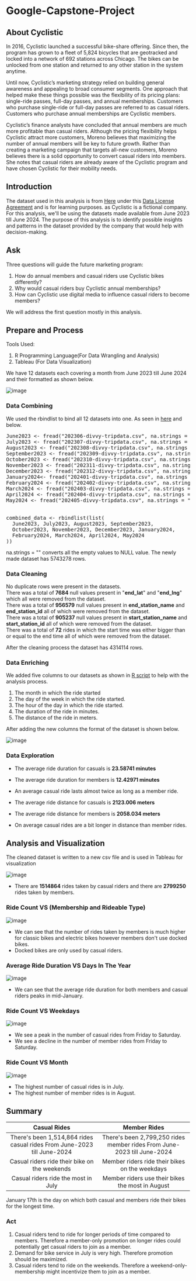 # Google-Capstone-Project
## About Cyclistic
In 2016, Cyclistic launched a successful bike-share offering. Since then, the program has grown
to a fleet of 5,824 bicycles that are geotracked and locked into a network of 692 stations
across Chicago. The bikes can be unlocked from one station and returned to any other station
in the system anytime.

Until now, Cyclistic’s marketing strategy relied on building general awareness and appealing to
broad consumer segments. One approach that helped make these things possible was the
flexibility of its pricing plans: single-ride passes, full-day passes, and annual memberships.
Customers who purchase single-ride or full-day passes are referred to as casual riders.
Customers who purchase annual memberships are Cyclistic members.

Cyclistic’s finance analysts have concluded that annual members are much more profitable
than casual riders. Although the pricing flexibility helps Cyclistic attract more customers,
Moreno believes that maximizing the number of annual members will be key to future growth.
Rather than creating a marketing campaign that targets all-new customers, Moreno believes
there is a solid opportunity to convert casual riders into members. She notes that casual riders
are already aware of the Cyclistic program and have chosen Cyclistic for their mobility needs.


## Introduction
The dataset used in this analysis is from [Here](https://divvy-tripdata.s3.amazonaws.com/index.html) under this  [Data License Agreement](https://divvybikes.com/data-license-agreement) and is for learning purposes. as Cyclistic is a fictional company. For this analysis, we'll be using the datasets made available from June 2023 till June 2024. The purpose of this analysis is to identify possible insights and patterns in the dataset provided by the company that would help with decision-making.

## Ask
Three questions will guide the future marketing program:​
  1. How do annual members and casual riders use Cyclistic bikes differently? ​
  2. Why would casual riders buy Cyclistic annual memberships? ​
  3. How can Cyclistic use digital media to influence casual riders to become members? ​

We will address the first question mostly in this analysis.

## Prepare and Process
Tools Used:​

  1. R Programming Language(For Data Wrangling and Analysis)​
  2. Tableau (For Data Visualization)​

We have 12 datasets each covering a month from June 2023 till June 2024 and their formatted as shown below. 

![image](Images/JuneFormat.png)
### Data Combining
We used the rbindlist to bind all 12 datasets into one. As seen in [here](Analysis.R) and below.
<pre>
June2023 <- fread("202306-divvy-tripdata.csv", na.strings = "")
July2023 <- fread("202307-divvy-tripdata.csv", na.strings = "")
August2023 <- fread("202308-divvy-tripdata.csv", na.strings = "")
September2023 <- fread("202309-divvy-tripdata.csv", na.strings = "")
October2023 <- fread("202310-divvy-tripdata.csv", na.strings = "")
November2023 <- fread("202311-divvy-tripdata.csv", na.strings = "")
December2023 <- fread("202312-divvy-tripdata.csv", na.strings = "")
January2024<- fread("202401-divvy-tripdata.csv", na.strings = "")
February2024 <- fread("202402-divvy-tripdata.csv", na.strings = "")
March2024 <- fread("202403-divvy-tripdata.csv", na.strings = "")
April2024 <- fread("202404-divvy-tripdata.csv", na.strings = "")
May2024 <- fread("202405-divvy-tripdata.csv", na.strings = "")


combined_data <- rbindlist(list(
  June2023, July2023, August2023, September2023,
  October2023, November2023, December2023, January2024,
  February2024, March2024, April2024, May2024
))
</pre>
na.strings = "" converts all the empty values to NULL value.
The newly made dataset has 5743278 rows. 

### Data Cleaning
No duplicate rows were present in the datasets.    
There was a total of **7684** null values present in "**end_lat**" and "**end_lng**" which all were removed from the dataset.    
There was a total of **956579** null values present in **end_station_name** and **end_station_id** all of which were removed from the dataset.    
There was a total of **905237** null values present in **start_station_name** and **start_station_id** all of which were removed from the dataset.        
There was a total of **72** rides in which the start time was either bigger than or equal to the end time all of which were removed from the dataset.   

After the cleaning process the dataset has 4314114 rows. 


### Data Enriching
We added five columns to our datasets as shown in [R script](Analysis.R) to help with the analysis process. 
  1. The month in which the ride started
  2. The day of the week in which the ride started.
  3. The hour of the day in which the ride started.
  4. The duration of the ride in minutes.
  5. The distance of the ride in meters.

After adding the new columns the format of the dataset is shown below.

![image](Images/AllFormat.png)

### Data Exploration



* The average ride duration for casuals is **23.58741 minutes**   
* The average ride duration for members is **12.42971 minutes**      
* An average casual ride lasts almost twice as long as a member ride. 

* The average ride distance for casuals is **2123.006 meters**   
* The average ride distance for members is **2058.034 meters**      
* On average casual rides are a bit longer in distance than member rides.

## Analysis and Visualization
The cleaned dataset is written to a new csv file and is used in Tableau for visualization

![image](Images/1.png)

* There are **1514864** rides taken by casual riders and there are **2799250** rides taken by members. 


### Ride Count VS (Membership and Rideable Type)
![image](Images/ride_count_by_membership_and_ride_type.png)



* We can see that the number of rides taken by members is much higher for classic bikes and electric bikes however members don't use docked bikes.   
* Docked bikes are only used by casual riders. 


### Average Ride Duration VS Days In The Year
![image](Images/DurationDayOfYear.png)



* We can see that the average ride duration for both members and casual riders peaks in mid-January. 


### Ride Count VS Weekdays
![image](Images/RideCountWeekday.png)


* We see a peak in the number of casual rides from Friday to Saturday.     
* We see a decline in the number of member rides from Friday to Saturday. 


### Ride Count VS Month
![image](Images/RideCountMonth.png)

* The highest number of casual rides is in July.    
* The highest number of member rides is in August.

## Summary   

|  Casual Rides | Member Rides | 
|:--------:|:--------:|
|  There's been 1,514,864 rides casual rides From June-2023 till June-2024 |  There's been 2,799,250 rides member rides From June-2023 till June-2024  |
| Casual riders ride their bike on the weekends  | Member riders ride their bikes on the weekdays | 
| Casual riders ride the most in July | Member riders use their bikes the most in August | 

January 17th is the day on which both casual and members ride their bikes for the longest time.      

### Act

  1. Casual riders tend to ride for longer periods of time compared to members. Therefore a member-only promotion on longer rides could potentially get casual riders to join as a member. 
  2. Demand for bike service in July is very high. Therefore promotion should be maximized.
  3. Casual riders tend to ride on the weekends. Therefore a weekend-only-membership might incentivize them to join as a member.
